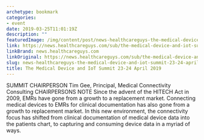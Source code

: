 ```yaml
---
archetype: bookmark
categories:
- event
date: 2019-03-25T11:01:19Z
description: ""
featuredImage: /img/content/post/news-healthcareguys-the-medical-device-and-iot-summit-23-24-april-2019.jpg
link: https://news.healthcareguys.com/sub/the-medical-device-and-iot-summit/
linkBrand: news.healthcareguys.com
linkOriginal: https://news.healthcareguys.com/sub/the-medical-device-and-iot-summit/
slug: news-healthcareguys-the-medical-device-and-iot-summit-23-24-april-2019
title: The Medical Device and IoT Summit 23-24 April 2019
---
```

SUMMIT CHAIRPERSON Tim Gee, Principal, Medical Connectivity Consulting CHAIRPERSONS NOTE Since the advent of the HITECH Act in 2009, EMRs have gone from a growth to a replacement market. Connecting medical devices to EMRs for clinical documentation has also gone from a growth to replacement market. In this new environment, the connectivity focus has shifted from clinical documentation of medical device data into the patients chart, to capturing and consuming device data in a myriad of ways.

